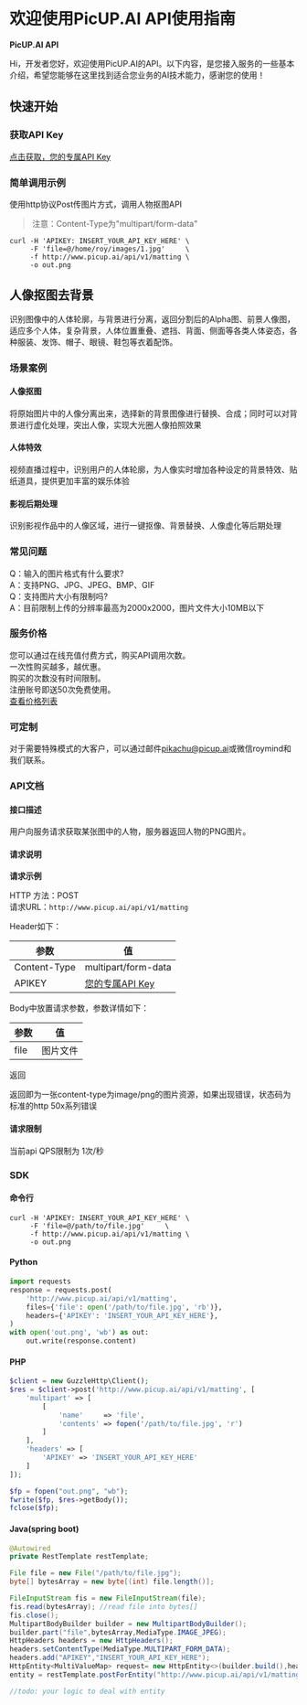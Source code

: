 # 欢迎使用PicUP.AI API使用指南

**PicUP.AI API**

Hi，开发者您好，欢迎使用PicUP.AI的API。以下内容，是您接入服务的一些基本介绍，希望您能够在这里找到适合您业务的AI技术能力，感谢您的使用！

## 快速开始
### 获取API Key
[点击获取，您的专属API Key](http://www.picup.ai/userCenter.html)
### 简单调用示例
使用http协议Post传图片方式，调用人物抠图API
> 注意：Content-Type为"multipart/form-data"

```shellcommand
curl -H 'APIKEY: INSERT_YOUR_API_KEY_HERE' \
     -F 'file=@/home/roy/images/1.jpg'     \
     -f http://www.picup.ai/api/v1/matting \
     -o out.png
```

## 人像抠图去背景
识别图像中的人体轮廓，与背景进行分离，返回分割后的Alpha图、前景人像图，适应多个人体，复杂背景，人体位置重叠、遮挡、背面、侧面等各类人体姿态，各种服装、发饰、帽子、眼镜、鞋包等衣着配饰。
### 场景案例
#### 人像抠图
将原始图片中的人像分离出来，选择新的背景图像进行替换、合成；同时可以对背景进行虚化处理，突出人像，实现大光圈人像拍照效果
#### 人体特效
视频直播过程中，识别用户的人体轮廓，为人像实时增加各种设定的背景特效、贴纸道具，提供更加丰富的娱乐体验
#### 影视后期处理
识别影视作品中的人像区域，进行一键抠像、背景替换、人像虚化等后期处理
### 常见问题
Q：输入的图片格式有什么要求?  
A：支持PNG、JPG、JPEG、BMP、GIF  
Q：支持图片大小有限制吗?  
A：目前限制上传的分辨率最高为2000x2000，图片文件大小10MB以下  
### 服务价格
您可以通过在线充值付费方式，购买API调用次数。  
一次性购买越多，越优惠。  
购买的次数没有时间限制。  
注册账号即送50次免费使用。  
[查看价格列表](http://www.picup.ai/userVip.html#/)

### 可定制
对于需要特殊模式的大客户，可以通过邮件[pikachu@picup.ai](mailto:pikachu@picup.ai)或微信roymind和我们联系。
### API文档
#### 接口描述
用户向服务请求获取某张图中的人物，服务器返回人物的PNG图片。
#### 请求说明
**请求示例**

HTTP 方法：POST  
请求URL：`http://www.picup.ai/api/v1/matting`  
  
Header如下：  

| 参数 | 值 |
| ------ | ------ |
| Content-Type	 | multipart/form-data |
| APIKEY | [您的专属API Key](http://www.picup.ai/userCenter.html) | 
  
Body中放置请求参数，参数详情如下：  

| 参数 | 值 |
| ------ | ------ |
| file	 | 图片文件 |

返回

返回即为一张content-type为image/png的图片资源，如果出现错误，状态码为标准的http 50x系列错误

#### 请求限制

当前api QPS限制为 1次/秒

### SDK
#### 命令行
```shellcommand
curl -H 'APIKEY: INSERT_YOUR_API_KEY_HERE' \
     -F 'file=@/path/to/file.jpg'     \
     -f http://www.picup.ai/api/v1/matting \
     -o out.png
```

#### Python
```python
import requests
response = requests.post(
    'http://www.picup.ai/api/v1/matting',
    files={'file': open('/path/to/file.jpg', 'rb')},
    headers={'APIKEY': 'INSERT_YOUR_API_KEY_HERE'},
)
with open('out.png', 'wb') as out:
    out.write(response.content)
```

#### PHP
```php
$client = new GuzzleHttp\Client();
$res = $client->post('http://www.picup.ai/api/v1/matting', [
    'multipart' => [
        [
            'name'     => 'file',
            'contents' => fopen('/path/to/file.jpg', 'r')
        ]
    ],
    'headers' => [
        'APIKEY' => 'INSERT_YOUR_API_KEY_HERE'
    ]
]);

$fp = fopen("out.png", "wb");
fwrite($fp, $res->getBody());
fclose($fp);
```

#### Java(spring boot)
```java
@Autowired
private RestTemplate restTemplate;

File file = new File("/path/to/file.jpg");
byte[] bytesArray = new byte[(int) file.length()];

FileInputStream fis = new FileInputStream(file);
fis.read(bytesArray); //read file into bytes[]
fis.close();
MultipartBodyBuilder builder = new MultipartBodyBuilder();
builder.part("file",bytesArray,MediaType.IMAGE_JPEG);
HttpHeaders headers = new HttpHeaders();
headers.setContentType(MediaType.MULTIPART_FORM_DATA);
headers.add("APIKEY","INSERT_YOUR_API_KEY_HERE");
HttpEntity<MultiValueMap> request= new HttpEntity<>(builder.build(),headers);
entity = restTemplate.postForEntity("http://www.picup.ai/api/v1/matting", request, Resource.class);

//todo: your logic to deal with entity
```

